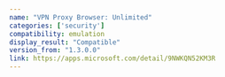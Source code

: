 ```yaml
---
name: "VPN Proxy Browser: Unlimited"
categories: ['security']
compatibility: emulation
display_result: "Compatible"
version_from: "1.3.0.0"
link: https://apps.microsoft.com/detail/9NWKQN52KM3R
---
```

